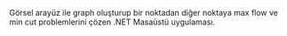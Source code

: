 Görsel arayüz ile graph oluşturup bir noktadan diğer noktaya max flow ve min cut problemlerini çözen .NET Masaüstü uygulaması. 
